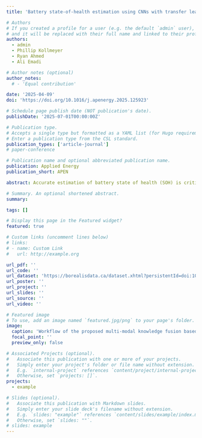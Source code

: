 ```yaml
---
title: 'Battery state-of-health estimation using CNNs with transfer learning and multi-modal fusion of partial voltage profiles and histogram data'

# Authors
# If you created a profile for a user (e.g. the default `admin` user), write the username (folder name) here
# and it will be replaced with their full name and linked to their profile.
authors:
  - admin
  - Phillip Kollmeyer
  - Ryan Ahmed
  - Ali Emadi

# Author notes (optional)
author_notes:
  # - 'Equal contribution'

date: '2025-04-09'
doi: 'https://doi.org/10.1016/j.apenergy.2025.125923'

# Schedule page publish date (NOT publication's date).
publishDate: '2025-07-01T00:00:00Z'

# Publication type.
# Accepts a single type but formatted as a YAML list (for Hugo requirements).
# Enter a publication type from the CSL standard.
publication_types: ['article-journal']
# paper-conference

# Publication name and optional abbreviated publication name.
publication: Applied Energy
publication_short: APEN

abstract: Accurate estimation of battery state of health (SOH) is critical for ensuring safe and reliable operation, enabling health-conscious control, and supporting second-life applications. Existing health indicators (HIs) used in data-driven models have practicality, accuracy, and robustness limitations. For instance, partial voltage or incremental capacity curves may lead to misleading SOH estimations, while histogram-based methods require extensive training data. This paper proposes a multi-modal fusion model that integrates two types of HIs extracted from partial voltage curves recorded during charging and histogram data during operation. By addressing the limitations of both types of HIs, the proposed model achieves superior performance in terms of accuracy and robustness. The proposed model is validated on two representative datasets, achieving a root mean squared percentage error (RMSPE) as low as 0.74 %, reducing estimation error by up to 42 % compared to existing models and requiring 60 % less training data. The results demonstrate the feasibility and advantages of combining HIs from different sources, underscoring the importance of detailed feature analysis in developing data-driven models for battery state estimation.

# Summary. An optional shortened abstract.
summary: 

tags: []

# Display this page in the Featured widget?
featured: true

# Custom links (uncomment lines below)
# links:
# - name: Custom Link
#   url: http://example.org

url_pdf: ''
url_code: ''
url_dataset: 'https://borealisdata.ca/dataset.xhtml?persistentId=doi:10.5683/SP3/UYPYDJ'
url_poster: ''
url_project: ''
url_slides: ''
url_source: ''
url_video: ''

# Featured image
# To use, add an image named `featured.jpg/png` to your page's folder.
image:
  caption: 'Workflow of the proposed multi-modal knowledge fusion based SOH estimation method.'
  focal_point: ''
  preview_only: false

# Associated Projects (optional).
#   Associate this publication with one or more of your projects.
#   Simply enter your project's folder or file name without extension.
#   E.g. `internal-project` references `content/project/internal-project/index.md`.
#   Otherwise, set `projects: []`.
projects:
  - example

# Slides (optional).
#   Associate this publication with Markdown slides.
#   Simply enter your slide deck's filename without extension.
#   E.g. `slides: "example"` references `content/slides/example/index.md`.
#   Otherwise, set `slides: ""`.
# slides: example
---
```


<!-- {{% callout note %}}
Click the _Cite_ button above to demo the feature to enable visitors to import publication metadata into their reference management software.
{{% /callout %}}

{{% callout note %}}
Create your slides in Markdown - click the _Slides_ button to check out the example.
{{% /callout %}}

Add the publication's **full text** or **supplementary notes** here. You can use rich formatting such as including [code, math, and images](https://docs.hugoblox.com/content/writing-markdown-latex/). -->
